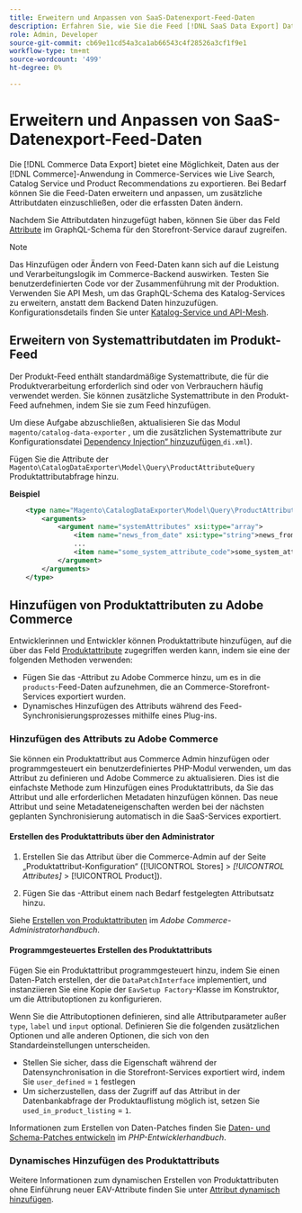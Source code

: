 ```yaml
---
title: Erweitern und Anpassen von SaaS-Datenexport-Feed-Daten
description: Erfahren Sie, wie Sie die Feed [!DNL SaaS Data Export] Daten erweitern und anpassen.
role: Admin, Developer
source-git-commit: cb69e11cd54a3ca1ab66543c4f28526a3cf1f9e1
workflow-type: tm+mt
source-wordcount: '499'
ht-degree: 0%

---
```


# Erweitern und Anpassen von SaaS-Datenexport-Feed-Daten

Die [!DNL Commerce Data Export] bietet eine Möglichkeit, Daten aus der [!DNL Commerce]-Anwendung in Commerce-Services wie Live Search, Catalog Service und Product Recommendations zu exportieren. Bei Bedarf können Sie die Feed-Daten erweitern und anpassen, um zusätzliche Attributdaten einzuschließen, oder die erfassten Daten ändern.

Nachdem Sie Attributdaten hinzugefügt haben, können Sie über das Feld [Attribute](https://developer.adobe.com/commerce/services/graphql/catalog-service/products/#productviewattribute-type) im GraphQL-Schema für den Storefront-Service darauf zugreifen.

>[!NOTE]
>
>Das Hinzufügen oder Ändern von Feed-Daten kann sich auf die Leistung und Verarbeitungslogik im Commerce-Backend auswirken. Testen Sie benutzerdefinierten Code vor der Zusammenführung mit der Produktion. Verwenden Sie API Mesh, um das GraphQL-Schema des Katalog-Services zu erweitern, anstatt dem Backend Daten hinzuzufügen. Konfigurationsdetails finden Sie unter [Katalog-Service und API-Mesh](../catalog-service/mesh.md).

## Erweitern von Systemattributdaten im Produkt-Feed

Der Produkt-Feed enthält standardmäßige Systemattribute, die für die Produktverarbeitung erforderlich sind oder von Verbrauchern häufig verwendet werden. Sie können zusätzliche Systemattribute in den Produkt-Feed aufnehmen, indem Sie sie zum Feed hinzufügen.

Um diese Aufgabe abzuschließen, aktualisieren Sie das Modul `magento/catalog-data-exporter` , um die zusätzlichen Systemattribute zur Konfigurationsdatei [Dependency Injection“ hinzuzufügen ](https://developer.adobe.com/commerce/php/development/build/dependency-injection-file/)`di.xml`).

Fügen Sie die Attribute der `Magento\CatalogDataExporter\Model\Query\ProductAttributeQuery` Produktattributabfrage hinzu.

**Beispiel**

```xml
    <type name="Magento\CatalogDataExporter\Model\Query\ProductAttributeQuery">
        <arguments>
            <argument name="systemAttributes" xsi:type="array">
                <item name="news_from_date" xsi:type="string">news_from_date</item>
                ...
                <item name="some_system_attribute_code">some_system_attribute_code</item>
            </argument>
        </arguments>
    </type>
```

## Hinzufügen von Produktattributen zu Adobe Commerce

Entwicklerinnen und Entwickler können Produktattribute hinzufügen, auf die über das Feld [Produktattribute](https://developer.adobe.com/commerce/services/graphql/catalog-service/products/#output-fields) zugegriffen werden kann, indem sie eine der folgenden Methoden verwenden:

- Fügen Sie das -Attribut zu Adobe Commerce hinzu, um es in die `products`-Feed-Daten aufzunehmen, die an Commerce-Storefront-Services exportiert wurden.
- Dynamisches Hinzufügen des Attributs während des Feed-Synchronisierungsprozesses mithilfe eines Plug-ins.

### Hinzufügen des Attributs zu Adobe Commerce

Sie können ein Produktattribut aus Commerce Admin hinzufügen oder programmgesteuert ein benutzerdefiniertes PHP-Modul verwenden, um das Attribut zu definieren und Adobe Commerce zu aktualisieren. Dies ist die einfachste Methode zum Hinzufügen eines Produktattributs, da Sie das Attribut und alle erforderlichen Metadaten hinzufügen können. Das neue Attribut und seine Metadateneigenschaften werden bei der nächsten geplanten Synchronisierung automatisch in die SaaS-Services exportiert.

#### Erstellen des Produktattributs über den Administrator

1. Erstellen Sie das Attribut über die Commerce-Admin auf der Seite „Produktattribut-Konfiguration“ ([!UICONTROL Stores] > *[!UICONTROL Attributes]* > [!UICONTROL Product]).

1. Fügen Sie das -Attribut einem nach Bedarf festgelegten Attributsatz hinzu.

Siehe [Erstellen von Produktattributen](https://experienceleague.adobe.com/de/docs/commerce-admin/catalog/product-attributes/create/attribute-product-create) im *Adobe Commerce-Administratorhandbuch*.

#### Programmgesteuertes Erstellen des Produktattributs

Fügen Sie ein Produktattribut programmgesteuert hinzu, indem Sie einen Daten-Patch erstellen, der die `DataPatchInterface` implementiert, und instanziieren Sie eine Kopie der `EavSetup Factory`-Klasse im Konstruktor, um die Attributoptionen zu konfigurieren.

Wenn Sie die Attributoptionen definieren, sind alle Attributparameter außer `type`, `label` und `input` optional. Definieren Sie die folgenden zusätzlichen Optionen und alle anderen Optionen, die sich von den Standardeinstellungen unterscheiden.

- Stellen Sie sicher, dass die Eigenschaft während der Datensynchronisation in die Storefront-Services exportiert wird, indem Sie `user_defined` = `1` festlegen
- Um sicherzustellen, dass der Zugriff auf das Attribut in der Datenbankabfrage der Produktauflistung möglich ist, setzen Sie `used_in_product_listing` = `1`.

Informationen zum Erstellen von Daten-Patches finden Sie [Daten- und Schema-Patches entwickeln](https://developer.adobe.com/commerce/php/development/components/declarative-schema/patches/) im *PHP-Entwicklerhandbuch*.

### Dynamisches Hinzufügen des Produktattributs

Weitere Informationen zum dynamischen Erstellen von Produktattributen ohne Einführung neuer EAV-Attribute finden Sie unter [Attribut dynamisch hinzufügen](add-attribute-dynamically.md).

